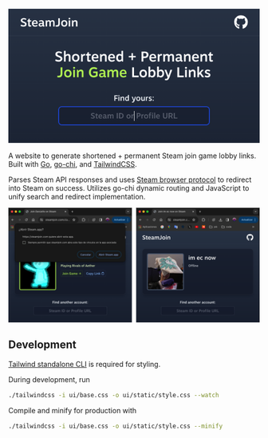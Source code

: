 [![SteamJoin homepage](readme/home.png)](https://steamjoin.com)

A website to generate shortened + permanent Steam join game lobby links. Built with [Go](https://go.dev/), [go-chi](https://go-chi.io/), and [TailwindCSS](https://tailwindcss.com/).

Parses Steam API responses and uses [Steam browser protocol](https://developer.valvesoftware.com/wiki/Steam_browser_protocol) to redirect into Steam on success. Utilizes go-chi dynamic routing and JavaScript to unify search and redirect implementation.

![SteamJoin successful & offline redirect](readme/examples.png)

## Development

[Tailwind standalone CLI](https://tailwindcss.com/blog/standalone-cli) is required for styling.

During development, run
```sh
./tailwindcss -i ui/base.css -o ui/static/style.css --watch
```

Compile and minify for production with
```sh
./tailwindcss -i ui/base.css -o ui/static/style.css --minify
```
